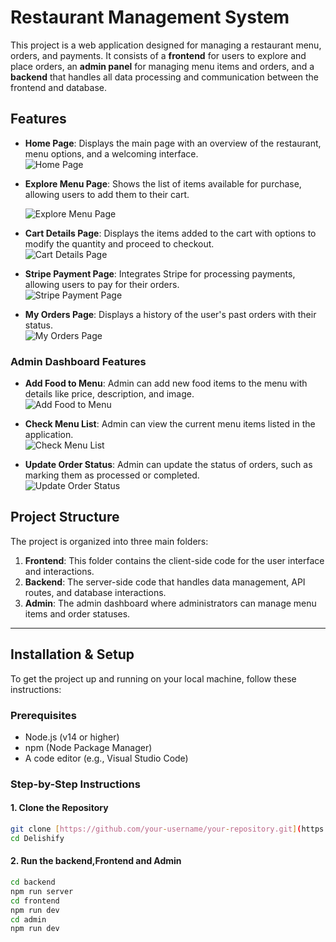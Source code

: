 # Restaurant Management System

This project is a web application designed for managing a restaurant menu, orders, and payments. It consists of a **frontend** for users to explore and place orders, an **admin panel** for managing menu items and orders, and a **backend** that handles all data processing and communication between the frontend and database.

## Features

- **Home Page**: Displays the main page with an overview of the restaurant, menu options, and a welcoming interface.  
  ![Home Page](https://github.com/user-attachments/assets/b75dc41b-7482-423e-a917-676cd9bef4f8)
  
- **Explore Menu Page**: Shows the list of items available for purchase, allowing users to add them to their cart.
  
  ![Explore Menu Page](https://github.com/user-attachments/assets/2b004f1b-e2ba-4f90-8194-415736d08404)
  
- **Cart Details Page**: Displays the items added to the cart with options to modify the quantity and proceed to checkout.  
  ![Cart Details Page](https://github.com/user-attachments/assets/08e67072-c581-43f9-9070-2263991b0c48)
  
- **Stripe Payment Page**: Integrates Stripe for processing payments, allowing users to pay for their orders.  
  ![Stripe Payment Page](https://github.com/user-attachments/assets/d1767d54-8e12-4d65-8452-42e75c590c5a)
  
- **My Orders Page**: Displays a history of the user's past orders with their status.  
  ![My Orders Page](https://github.com/user-attachments/assets/888874f4-9fd6-43bc-a2c9-7ac9ef9019d3)

### Admin Dashboard Features

- **Add Food to Menu**: Admin can add new food items to the menu with details like price, description, and image.  
  ![Add Food to Menu](https://github.com/user-attachments/assets/2f7281e2-0ef9-42f8-a9b5-8e7c3a0c9085)
  
- **Check Menu List**: Admin can view the current menu items listed in the application.  
  ![Check Menu List](https://github.com/user-attachments/assets/534c6301-c2cf-455a-b887-af1a9ce708c9)
  
- **Update Order Status**: Admin can update the status of orders, such as marking them as processed or completed.  
  ![Update Order Status](https://github.com/user-attachments/assets/28b6a39c-a877-4fc4-8a63-229c6dd8c69a)

## Project Structure

The project is organized into three main folders:

1. **Frontend**: This folder contains the client-side code for the user interface and interactions.  
2. **Backend**: The server-side code that handles data management, API routes, and database interactions.  
3. **Admin**: The admin dashboard where administrators can manage menu items and order statuses.

---

## Installation & Setup

To get the project up and running on your local machine, follow these instructions:

### Prerequisites

- Node.js (v14 or higher)
- npm (Node Package Manager)
- A code editor (e.g., Visual Studio Code)

### Step-by-Step Instructions

#### 1. Clone the Repository

```bash
git clone [https://github.com/your-username/your-repository.git](https://github.com/hiteshp28/Delishify.git)
cd Delishify
```
#### 2. Run the backend,Frontend and Admin 

```bash
cd backend
npm run server
cd frontend
npm run dev
cd admin
npm run dev
```
